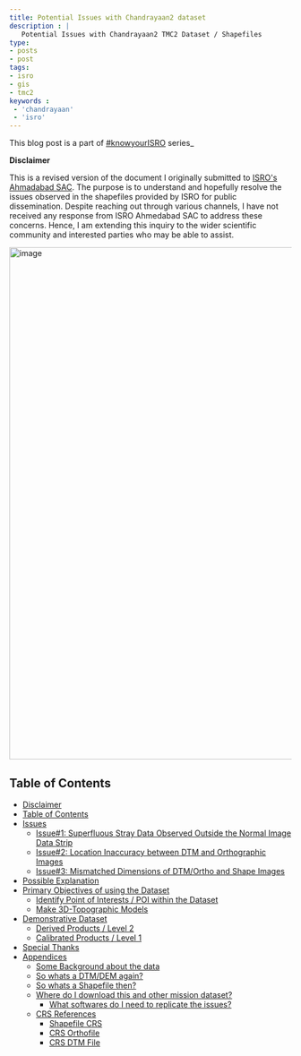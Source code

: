```yaml
---
title: Potential Issues with Chandrayaan2 dataset
description : |
   Potential Issues with Chandrayaan2 TMC2 Dataset / Shapefiles
type:
- posts
- post
tags: 
- isro
- gis
- tmc2
keywords :  
 - 'chandrayaan'
 - 'isro'
---
```

This blog post is a part of [#knowyourISRO](https://twitter.com/search?q=%23KnowYourISRO&src=hashtag_click) series_

**Disclaimer** 

This is a revised version of the document I originally submitted to [ISRO's Ahmadabad SAC](https://www.sac.gov.in/Vyom/index). The purpose is to understand and hopefully resolve the issues observed in the shapefiles provided by ISRO for public dissemination. Despite reaching out through various channels, I have not received any response from ISRO Ahmedabad SAC to address these concerns. Hence, I am extending this inquiry to the wider scientific community and interested parties who may be able to assist.

<img width="915" alt="image" src="https://github.com/tckb/ch2-tmc2-dataset-issues/assets/939542/84d06373-1530-4e30-b3dc-efb6837eb195">

## Table of Contents
- [Disclaimer](#disclaimer)
- [Table of Contents](#table-of-contents)
- [Issues](#potential-issues)
    - [Issue#1: Superfluous Stray Data Observed Outside the Normal Image Data Strip](#issue1-superfluous-stray-data-observed-outside-the-normal-image-data-strip)
    - [Issue#2: Location Inaccuracy between DTM and Orthographic Images](#issue2-location-inaccuracy-between-dtm-and-orthographic-images)
    - [Issue#3: Mismatched Dimensions of DTM/Ortho and Shape Images](#issue3-mismatched-dimensions-of-dtmortho-and-shape-images)
- [Possible Explanation](#possible-explanation)
- [Primary Objectives of using the Dataset](#primary-objectives-of-using-the-dataset)
    - [Identify Point of Interests / POI within the Dataset](#identify-point-of-interests--poi-within-the-dataset)
    - [Make 3D-Topographic Models](#make-3d-topographic-models)
- [Demonstrative Dataset](#demonstrative-dataset)
    - [Derived Products / Level 2](#derived-products--level-2)
    - [Calibrated Products / Level 1](#calibrated-products--level-1)
- [Special Thanks](#special-thanks)
- [Appendices](#appendices)
    - [Some Background about the data](#some-background-about-the-data)
    - [So whats a DTM/DEM again?](#so-whats-a-dtmdem-again)
    - [So whats a Shapefile then?](#so-whats-a-shapefile-then)
    - [Where do I download this and other mission dataset?](#where-do-i-download-this-and-other-mission-dataset)
        - [What softwares do I need to replicate the issues?](#what-softwares-do-i-need-to-replicate-the-issues)
    - [CRS References](#crs-references)
      - [Shapefile CRS](#shapefile-crs)
      - [CRS Orthofile](#crs-orthofile)
      - [CRS DTM File](#crs-dtm-file)

